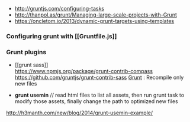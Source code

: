 * http://gruntjs.com/configuring-tasks
* http://thanpol.as/grunt/Managing-large-scale-projects-with-Grunt
* https://oncletom.io/2013/dynamic-grunt-targets-using-templates

### Configuring grunt with [[Gruntfile.js]]

### Grunt plugins 

* [[grunt sass]]   
https://www.npmjs.org/package/grunt-contrib-compass    
https://github.com/gruntjs/grunt-contrib-sass
[Grunt](https://github.com/tschaub/grunt-newer) : Recompile only new files

* **grunt usemin** // read html files to list all assets, then run grunt task to modify those assets, finally change the path to optimized new files 

http://h3manth.com/new/blog/2014/grunt-usemin-example/